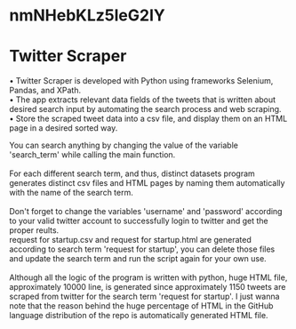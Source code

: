 # nmNHebKLz5leG2IY
# Twitter Scraper
• Twitter Scraper is developed with Python using frameworks Selenium, Pandas, and XPath.<br/>
• The app extracts relevant data fields of the tweets that is written about desired search input by automating the search process and web scraping. <br/>
• Store the scraped tweet data into a csv file, and display them on an HTML page in a desired sorted way. <br/>

You can search anything by changing the value of the variable 'search_term' while calling the main function. <br/><br/>
For each different search term, and thus, distinct datasets program generates distinct csv files and HTML pages by naming them automatically with the name of the search term. <br/><br/>
Don't forget to change the variables 'username' and 'password' according to your valid twitter account to successfully login to twitter and get the proper reults. <br/>
request for startup.csv and request for startup.html are generated according to search term 'request for startup', you can delete those files and update the search term and run the script again for your own use. <br/><br/>
Although all the logic of the program is written with python, huge HTML file, approximately 10000 line, is generated since approximately 1150 tweets are scraped from twitter for the search term 'request for startup'. I just wanna note that the reason behind the huge percentage of HTML in the GitHub language distribution of the repo is automatically generated HTML file. 

